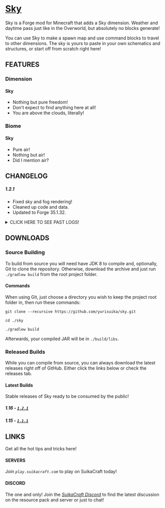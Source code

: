 # [Sky](http://suikacraft.com)

Sky is a Forge mod for Minecraft that adds a Sky dimension. Weather and daytime pass just like in the Overworld, but absolutely no blocks generate!

You can use Sky to make a spawn map and use command blocks to travel to other dimensions. The sky is yours to paste in your own schematics and structures, or start off from scratch right here!

## FEATURES

### Dimension

#### Sky

* Nothing but pure freedom!
* Don't expect to find anything here at all!
* You are above the clouds, literally!

### Biome

#### Sky

* Pure air!
* Nothing but air!
* Did I mention air?

## CHANGELOG

##### 1.2.1

* Fixed sky and fog rendering!
* Cleaned up code and data.
* Updated to Forge 35.1.32.

<details><summary>
CLICK HERE TO SEE PAST LOGS!
</summary>

##### 1.2.0

* 1.16!

##### 1.1.1

* General improvements.

##### 1.1.0

* Updated to Forge 31.2.47.
* Clouds now render at 0. You are in the sky!
* Removed void fade and horizon darkness.
* Added language file for world type.

##### 0.1.0

* Initial release.
</details>

## DOWNLOADS

### Source Building

To build from source you will need have JDK 8  to compile and, optionally, Git to clone the repository. Otherwise, download the archive and just run `./gradlew build` from the root project folder.

#### Commands

When using Git, just choose a directory you wish to keep the project root folder in, then run these commands:

```shell script
git clone --recursive https://github.com/yurisuika/sky.git

cd ./sky

./gradlew build
```

Afterwards, your compiled JAR will be in `./build/libs`.

### Released Builds

While you can compile from source, you can always download the latest releases right off of GitHub. Either click the links below or check the releases tab.

#### Latest Builds

Stable releases of Sky ready to be consumed by the public!

##### 1.16 - [*`1.2.1`*](https://github.com/yurisuika/Sky/releases/download/1.2.1/sky-1.16.4-1.2.1.jar)

##### 1.15 - [*`1.1.1`*](https://github.com/yurisuika/Sky/releases/download/1.1.1/sky-1.15.2-1.1.1.jar)

## LINKS

Get all the hot tips and tricks here!

#### SERVERS

Join *`play.suikacraft.com`* to play on SuikaCraft today!

#### DISCORD

The one and only! Join the *[SuikaCraft Discord](https://discord.gg/0zdNEkQle7Qg9C1H)* to find the latest discussion on the resource pack and server or just to chat!
